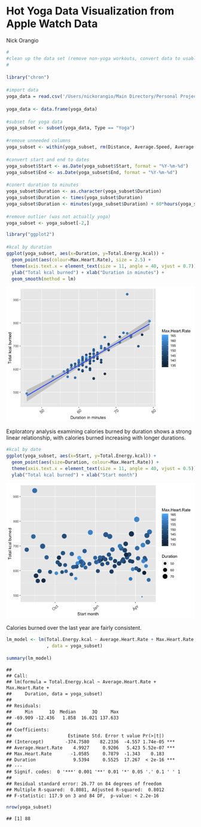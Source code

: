Hot Yoga Data Visualization from Apple Watch Data
================
Nick Orangio

``` r
#
#clean up the data set (remove non-yoga workouts, convert data to usable formats)
#

library("chron")

#import data
yoga_data = read.csv('/Users/nickorangio/Main Directory/Personal Projects/R Data Viz/allWorkouts04-May-2019.csv', header = TRUE, stringsAsFactors = FALSE)

yoga_data <- data.frame(yoga_data)

#subset for yoga data
yoga_subset <- subset(yoga_data, Type == "Yoga")

#remove unneeded columns
yoga_subset <- within(yoga_subset, rm(Distance, Average.Speed, Average.Pace))

#convert start and end to dates
yoga_subset$Start <- as.Date(yoga_subset$Start, format = "%Y-%m-%d")
yoga_subset$End <- as.Date(yoga_subset$End, format = "%Y-%m-%d")

#conert duration to minutes
yoga_subset$Duration <- as.character(yoga_subset$Duration)
yoga_subset$Duration <- times(yoga_subset$Duration)
yoga_subset$Duration <- minutes(yoga_subset$Duration) + 60*hours(yoga_subset$Duration)

#remove outlier (was not actually yoga)
yoga_subset <- yoga_subset[-2,]
```

``` r
library("ggplot2")

#kcal by duration
ggplot(yoga_subset, aes(x=Duration, y=Total.Energy.kcal)) + 
  geom_point(aes(colour=Max.Heart.Rate), size = 2.5) +
  theme(axis.text.x = element_text(size = 11, angle = 40, vjust = 0.7)) +
  ylab("Total kcal burned") + xlab("Duration in minutes") +
  geom_smooth(method = lm)
```

![](Apple_Watch_Data_Viz_files/figure-markdown_github/yogaplot-1.png)

Exploratory analysis examining calories burned by duration shows a strong linear relationship, with calories burned increasing with longer durations.

``` r
#kcal by date
ggplot(yoga_subset, aes(x=Start, y=Total.Energy.kcal)) + 
  geom_point(aes(size=Duration, colour=Max.Heart.Rate)) +
  theme(axis.text.x = element_text(size = 11, angle = 40, vjust = 0.5)) +
  ylab("Total kcal burned") + xlab("Start month")
```

![](Apple_Watch_Data_Viz_files/figure-markdown_github/yogaplot2-1.png)

Calories burned over the last year are fairly consistent.

``` r
lm_model <- lm(Total.Energy.kcal ~ Average.Heart.Rate + Max.Heart.Rate + Duration
               , data = yoga_subset)

summary(lm_model)
```

    ## 
    ## Call:
    ## lm(formula = Total.Energy.kcal ~ Average.Heart.Rate + Max.Heart.Rate + 
    ##     Duration, data = yoga_subset)
    ## 
    ## Residuals:
    ##     Min      1Q  Median      3Q     Max 
    ## -69.909 -12.436   1.858  16.021 137.633 
    ## 
    ## Coefficients:
    ##                     Estimate Std. Error t value Pr(>|t|)    
    ## (Intercept)        -374.7580    82.2336  -4.557 1.74e-05 ***
    ## Average.Heart.Rate    4.9927     0.9206   5.423 5.52e-07 ***
    ## Max.Heart.Rate       -1.0585     0.7879  -1.343    0.183    
    ## Duration              9.5394     0.5525  17.267  < 2e-16 ***
    ## ---
    ## Signif. codes:  0 '***' 0.001 '**' 0.01 '*' 0.05 '.' 0.1 ' ' 1
    ## 
    ## Residual standard error: 26.77 on 84 degrees of freedom
    ## Multiple R-squared:  0.8081, Adjusted R-squared:  0.8012 
    ## F-statistic: 117.9 on 3 and 84 DF,  p-value: < 2.2e-16

``` r
nrow(yoga_subset)
```

    ## [1] 88

